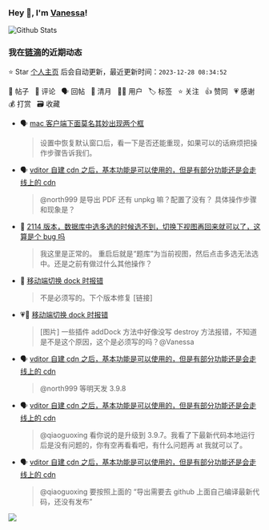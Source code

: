 ### Hey 👋, I'm [Vanessa](http://vanessa.b3log.org/)!

![Github Stats](https://github-readme-stats.vercel.app/api?username=Vanessa219&show_icons=true)

<!--events start -->

### 我在[链滴](https://ld246.com)的近期动态

⭐️ Star [个人主页](https://github.com/Vanessa219/Vanessa219) 后会自动更新，最近更新时间：`2023-12-28 08:34:52`

📝 帖子 &nbsp; 💬 评论 &nbsp; 🗣 回帖 &nbsp; 🌙 清月 &nbsp; 👨‍💻 用户 &nbsp; 🏷️ 标签 &nbsp; ⭐️ 关注 &nbsp; 👍 赞同 &nbsp; 💗 感谢 &nbsp; 💰 打赏 &nbsp; 🗃 收藏

* 🗣 [mac 客户端下面莫名其妙出现两个框](https://ld246.com/article/1703644765568/comment/1703665346972#comments)

  > 设置中恢复默认窗口后，看一下是否还能重现，如果可以的话麻烦把操作步骤告诉我们。
* 🗣 [vditor 自建 cdn 之后，基本功能是可以使用的，但是有部分功能还是会走线上的 cdn](https://ld246.com/article/1702980134143/comment/1703212885464#comments)

  > @north999 是导出 PDF 还有 unpkg 嘛？配置了没有？ 具体操作步骤和现象是？
* 💬 [2114 版本，数据库中选多选的时候选不到，切换下视图再回来就可以了，这算是个 bug 吗](https://ld246.com/article/1703577415510/comment/1703580947437#comments)

  > 我这里是正常的。 重启后就是“题库”为当前视图，然后点击多选无法选中。还是之前有做过什么其他操作？
* 💬 [移动端切换 dock 时报错](https://ld246.com/article/1703571434328/comment/1703572627878#comments)

  > 不是必须写的。下个版本修复 [链接]
* 💗📝 [移动端切换 dock 时报错](https://ld246.com/article/1703571434328)

  > [图片] 一些插件 addDock 方法中好像没写 destroy 方法报错，不知道是不是这个原因，这个是必须写的吗？@Vanessa
* 🗣 [vditor 自建 cdn 之后，基本功能是可以使用的，但是有部分功能还是会走线上的 cdn](https://ld246.com/article/1702980134143/comment/1703212885464#comments)

  > @north999 等明天发 3.9.8
* 🗣 [vditor 自建 cdn 之后，基本功能是可以使用的，但是有部分功能还是会走线上的 cdn](https://ld246.com/article/1702980134143/comment/1703212885464#comments)

  > @qiaoguoxing 看你说的是升级到 3.9.7。我看了下最新代码本地运行后是没有问题的，你有空再看看吧，有什么问题再 at 我就可以了。
* 🗣 [vditor 自建 cdn 之后，基本功能是可以使用的，但是有部分功能还是会走线上的 cdn](https://ld246.com/article/1702980134143/comment/1703212885464#comments)

  > @qiaoguoxing 要按照上面的 “导出需要去 github 上面自己编译最新代码，还没有发布”


<!--events end -->

<a title="Hits" target="_blank" href="https://github.com/Vanessa219/Vanessa219"><img src="https://hits.b3log.org/Vanessa219/Vanessa219.svg"></a>
